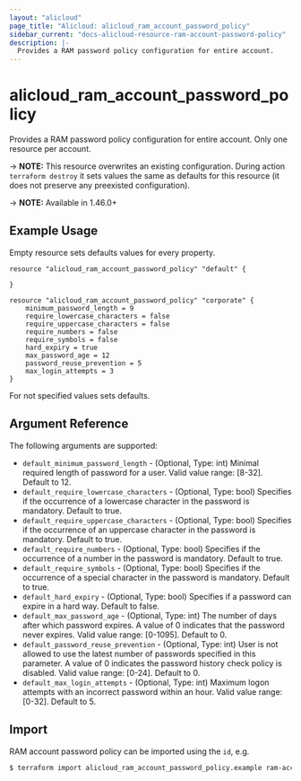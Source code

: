 ```yaml
---
layout: "alicloud"
page_title: "Alicloud: alicloud_ram_account_password_policy"
sidebar_current: "docs-alicloud-resource-ram-account-password-policy"
description: |-
  Provides a RAM password policy configuration for entire account.
---
```


# alicloud\_ram\_account\_password\_policy

Provides a RAM password policy configuration for entire account. Only one resource per account.

-> **NOTE:** This resource overwrites an existing configuration. During action `terraform destroy` it sets values the same as defaults for this resource (it does not preserve any preexisted configuration).

-> **NOTE:** Available in 1.46.0+

## Example Usage

Empty resource sets defaults values for every property.

```hcl
resource "alicloud_ram_account_password_policy" "default" {

}
```

```hcl
resource "alicloud_ram_account_password_policy" "corporate" {
	minimum_password_length = 9
	require_lowercase_characters = false
	require_uppercase_characters = false
	require_numbers = false
	require_symbols = false
	hard_expiry = true
	max_password_age = 12
	password_reuse_prevention = 5
	max_login_attempts = 3
}
```
For not specified values sets defaults.

## Argument Reference

The following arguments are supported:

* `default_minimum_password_length` - (Optional, Type: int) Minimal required length of password for a user. Valid value range: [8-32]. Default to 12.
* `default_require_lowercase_characters` - (Optional, Type: bool) Specifies if the occurrence of a lowercase character in the password is mandatory. Default to true.
* `default_require_uppercase_characters` - (Optional, Type: bool) Specifies if the occurrence of an uppercase character in the password is mandatory. Default to true.
* `default_require_numbers` - (Optional, Type: bool) Specifies if the occurrence of a number in the password is mandatory. Default to true.
* `default_require_symbols` - (Optional, Type: bool) Specifies if the occurrence of a special character in the password is mandatory. Default to true.
* `default_hard_expiry` - (Optional, Type: bool) Specifies if a password can expire in a hard way. Default to false.
* `default_max_password_age` - (Optional, Type: int) The number of days after which password expires. A value of 0 indicates that the password never expires. Valid value range: [0-1095]. Default to 0.
* `default_password_reuse_prevention` - (Optional, Type: int) User is not allowed to use the latest number of passwords specified in this parameter. A value of 0 indicates the password history check policy is disabled. Valid value range: [0-24]. Default to 0.
* `default_max_login_attempts` - (Optional, Type: int) Maximum logon attempts with an incorrect password within an hour. Valid value range: [0-32]. Default to 5.

## Import

RAM account password policy can be imported using the `id`, e.g.

```bash
$ terraform import alicloud_ram_account_password_policy.example ram-account-password-policy
```